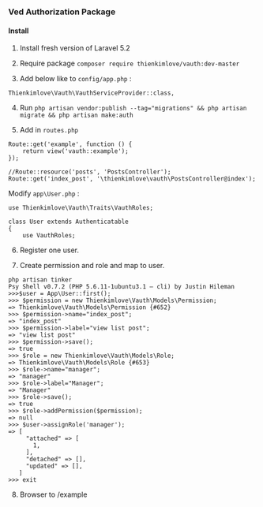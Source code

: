 ### Ved Authorization Package

#### Install
1. Install fresh version of Laravel 5.2

2. Require package `composer require thienkimlove/vauth:dev-master`

3. Add below like to `config/app.php` :
```
Thienkimlove\Vauth\VauthServiceProvider::class,
```

4. Run `php artisan vendor:publish --tag="migrations"
 && php artisan migrate && php artisan make:auth`

5. Add in `routes.php`
```
Route::get('example', function () {
    return view('vauth::example');
});

//Route::resource('posts', 'PostsController');
Route::get('index_post', '\thienkimlove\vauth\PostsController@index');
```
Modify `app\User.php` :

```
use Thienkimlove\Vauth\Traits\VauthRoles;

class User extends Authenticatable
{
    use VauthRoles;
```

6. Register one user.

7. Create permission and role and map to user.

```
php artisan tinker
Psy Shell v0.7.2 (PHP 5.6.11-1ubuntu3.1 — cli) by Justin Hileman
>>>$user = App\User::first();
>>> $permission = new Thienkimlove\Vauth\Models\Permission;
=> Thienkimlove\Vauth\Models\Permission {#652}
>>> $permission->name="index_post";
=> "index_post"
>>> $permission->label="view list post";
=> "view list post"
>>> $permission->save();
=> true
>>> $role = new Thienkimlove\Vauth\Models\Role;
=> Thienkimlove\Vauth\Models\Role {#653}
>>> $role->name="manager";
=> "manager"
>>> $role->label="Manager";
=> "Manager"
>>> $role->save();
=> true
>>> $role->addPermission($permission);
=> null
>>> $user->assignRole('manager');
=> [
     "attached" => [
       1,
     ],
     "detached" => [],
     "updated" => [],
   ]
>>> exit
```

8. Browser to /example